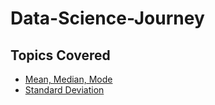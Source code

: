 # Data-Science-Journey
## Topics Covered
- [Mean, Median, Mode](Mean-Median-Mode/mean_median_mode.ipynb)
- [Standard Deviation](Standard-Deviation/std_deviation.ipynb)
